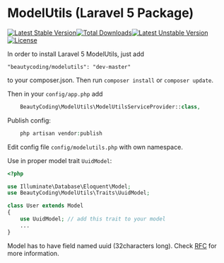 # ModelUtils (Laravel 5 Package)

[![Latest Stable Version](https://poser.pugx.org/beautycoding/modelutils/v/stable)](https://packagist.org/packages/beautycoding/modelutils)[![Total Downloads](https://poser.pugx.org/beautycoding/modelutils/downloads)](https://packagist.org/packages/beautycoding/modelutils)[![Latest Unstable Version](https://poser.pugx.org/beautycoding/modelutils/v/unstable)](https://packagist.org/packages/beautycoding/modelutils)[![License](https://poser.pugx.org/beautycoding/modelutils/license)](https://packagist.org/packages/beautycoding/modelutils)

In order to install Laravel 5 ModelUtils, just add

    "beautycoding/modelutils": "dev-master"

to your composer.json. Then run `composer install` or `composer update`.

Then in your `config/app.php` add
```php
    BeautyCoding\ModelUtils\ModelUtilsServiceProvider::class,
```

Publish config:

```php
    php artisan vendor:publish
```

Edit config file `config/modelutils.php` with own namespace.

Use in proper model trait `UuidModel`:

```php
<?php

use Illuminate\Database\Eloquent\Model;
use BeautyCoding\ModelUtils\Traits\UuidModel;

class User extends Model
{
    use UuidModel; // add this trait to your model
    ...
}

```

Model has to have field named uuid (32characters long). Check [RFC](http://www.ietf.org/rfc/rfc4122.txt) for more information.
